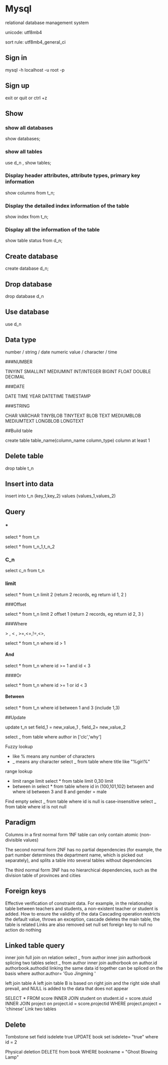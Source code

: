 # Mysql

relational database management system

unicode: utf8mb4

sort rule: utf8mb4_general_ci

## Sign in

mysql -h localhost -u root -p

## Sign up

exit or quit or ctrl +z

## Show

### show all databases

show databases;

### show all tables

use d_n , show tables;

### Display header attributes, attribute types, primary key information

show columns from t_n;

### Display the detailed index information of the table

show index from t_n;

### Display all the information of the table

show table status from d_n;

## Create database

create database d_n;

## Drop database

drop database d_n

## Use database

use d_n

## Data type

number / string / date numeric value / character / time

###NUMBER

TINYINT SMALLINT MEDIUMINT INT/INTEGER BIGINT FLOAT DOUBLE DECIMAL

###DATE

DATE TIME YEAR DATETIME TIMESTAMP

###STRING

CHAR VARCHAR TINYBLOB TINYTEXT BLOB TEXT MEDIUMBLOB MEDIUMTEXT LONGBLOB LONGTEXT

##Build table

create table table_name(column_name column_type) column at least 1

## Delete table

drop table t_n

## Insert into data

insert into t_n (key_1,key_2) values ​​(values_1,values_2)

## Query

### \*

select \* from t_n

select \* from t_n_1,t_n_2

### C_n

select c_n from t_n

### limit

select \* from t_n limit 2 (return 2 records, eg return id 1, 2 )

###Offset

select \* from t_n limit 2 offset 1 (return 2 records, eg return id 2, 3 )

###Where

\> , < , >=,<=,!=,<>,

select \* from t_n where id > 1

#### And

select \* from t_n where id >= 1 and id < 3

####Or

select \* from t_n where id >= 1 or id < 3

#### Between

select \* from t_n where id between 1 and 3 (include 1,3)

##Update

update t_n set field_1 = new_value_1 , field_2= new_value_2

select \_ from table where author in ['clc','why']

Fuzzy lookup

- like % means any number of characters
- \_ means any character select \_ from table where title like "%girl%"

range lookup

- limit range limit select \* from table limit 0,30 limit
- between in select \* from table where id in (100,101,102) between and where id between 3 and 8 and gender = male

Find empty select _ from table where id is null is case-insensitive select _ from table where id is not null

## Paradigm

Columns in a first normal form 1NF table can only contain atomic (non-divisible values)

The second normal form 2NF has no partial dependencies (for example, the part number determines the department name, which is picked out separately), and splits a table into several tables without dependencies

The third normal form 3NF has no hierarchical dependencies, such as the division table of provinces and cities

## Foreign keys

Effective verification of constraint data. For example, in the relationship table between teachers and students, a non-existent teacher or student is added. How to ensure the validity of the data Cascading operation restricts the default value, throws an exception, cascade deletes the main table, the table is related Links are also removed set null set foreign key to null no action do nothing

## Linked table query

inner join full join on relation select _ from author inner join authorbook splicing two tables select _ from author inner join authorbook on author.id authorbook.authodid linking the same data id together can be spliced ​​on the basis where author.author= 'Guo Jingming '

left join table A left join table B is based on right join and the right side shall prevail, and NULL is added to the data that does not appear

SELECT \* FROM score INNER JOIN student on student.id = score.stuid INNER JOIN project on project.id = score.projectid WHERE project.project = 'chinese' Link two tables

## Delete

Tombstone set field isdelete true UPDATE book set isdelete= "true" where id = 2

Physical deletion DELETE from book WHERE bookname = "Ghost Blowing Lamp"
